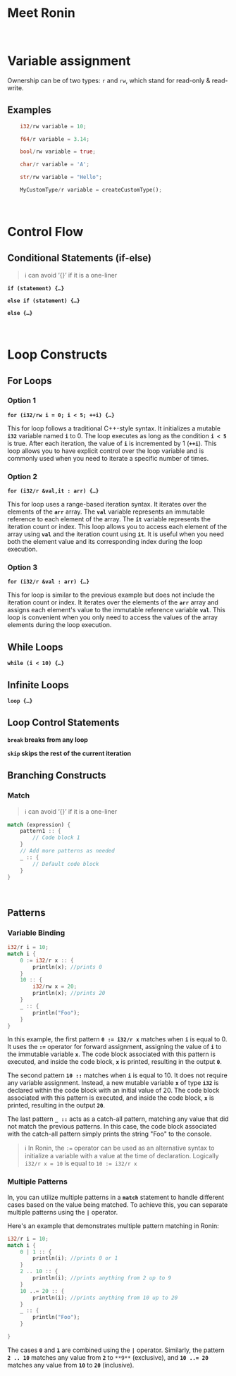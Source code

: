 # Meet Ronin

<br>

# Variable assignment

Ownership can be of two types: `r` and `rw`, which stand for read-only & read-write.

## Examples
```Rust
    i32/rw variable = 10;

    f64/r variable = 3.14;

    bool/rw variable = true;

    char/r variable = 'A';

    str/rw variable = "Hello";

    MyCustomType/r variable = createCustomType();
```

<br>

# Control Flow

## Conditional Statements (if-else)

> ℹ️ can avoid ‘{}’ if it is a one-liner

**`if (statement) {…}`**

**`else if (statement) {…}`**

**`else {…}`**

<br>

# Loop Constructs

## For Loops

### Option 1

**`for (i32/rw i = 0; i < 5; ++i) {…}`**

This for loop follows a traditional C++-style syntax. It initializes a mutable **`i32`** variable named **`i`** to 0. The loop executes as long as the condition **`i < 5`** is true. After each iteration, the value of **`i`** is incremented by 1 (**`++i`**). This loop allows you to have explicit control over the loop variable and is commonly used when you need to iterate a specific number of times.

### Option 2

**`for (i32/r &val,it : arr) {…}`**

This for loop uses a range-based iteration syntax. It iterates over the elements of the **`arr`** array. The **`val`** variable represents an immutable reference to each element of the array. The **`it`** variable represents the iteration count or index. This loop allows you to access each element of the array using **`val`** and the iteration count using **`it`**. It is useful when you need both the element value and its corresponding index during the loop execution.

### Option 3

**`for (i32/r &val : arr) {…}`**

This for loop is similar to the previous example but does not include the iteration count or index. It iterates over the elements of the **`arr`** array and assigns each element's value to the immutable reference variable **`val`**. This loop is convenient when you only need to access the values of the array elements during the loop execution.

## While Loops

**`while (i < 10) {…}`**

## Infinite Loops

**`loop {…}`**

## Loop Control Statements

**`break` breaks from any loop**

**`skip` skips the rest of the current iteration**

## Branching Constructs

### Match

> ℹ️ can avoid ‘{}’ if it is a one-liner

```Rust
match (expression) {
    pattern1 :: {
        // Code block 1
    }
    // Add more patterns as needed
    _ :: {
        // Default code block
    }
}
```
<br>

## Patterns

### Variable Binding

```Rust
i32/r i = 10;
match i {
    0 := i32/r x :: {
        println(x); //prints 0
    }
    10 :: {
        i32/rw x = 20;
        println(x); //prints 20
    }
    _ :: {
        println("Foo");
    }
}
```

In this example, the first pattern **`0 := i32/r x`** matches when **`i`** is equal to 0. It uses the **`:=`** operator for forward assignment, assigning the value of **`i`** to the immutable variable **`x`**. The code block associated with this pattern is executed, and inside the code block, **`x`** is printed, resulting in the output **`0`**.

The second pattern **`10 ::`** matches when **`i`** is equal to 10. It does not require any variable assignment. Instead, a new mutable variable **`x`** of type **`i32`** is declared within the code block with an initial value of 20. The code block associated with this pattern is executed, and inside the code block, **`x`** is printed, resulting in the output **`20`**.

The last pattern **`_ ::`** acts as a catch-all pattern, matching any value that did not match the previous patterns. In this case, the code block associated with the catch-all pattern simply prints the string "Foo" to the console.

> ℹ️ In Ronin, the `:=` operator can be used as an alternative syntax to initialize a variable with a value at the time of declaration. Logically `i32/r x = 10` is equal to `10 := i32/r x`

### Multiple Patterns

In, you can utilize multiple patterns in a **`match`** statement to handle different cases based on the value being matched. To achieve this, you can separate multiple patterns using the **`|`** operator.

Here's an example that demonstrates multiple pattern matching in Ronin:

```Rust
i32/r i = 10;
match i {
    0 | 1 :: {
        println(i); //prints 0 or 1
    }
    2 .. 10 :: {
        println(i); //prints anything from 2 up to 9
    }
    10 ..= 20 :: {
        println(i); //prints anything from 10 up to 20
    }
    _ :: {
        println("Foo");
    }

}
```

The cases **`0`** and **`1`** are combined using the **`|`** operator. Similarly, the pattern **`2 .. 10`** matches any value from **`2`** to `**9**` (exclusive), and **`10 ..= 20`** matches any value from **`10`** to **`20`** (inclusive).
